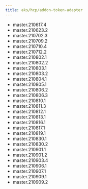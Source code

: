 ```yaml
---
title: aks/hcp/addon-token-adapter
---
```

- master.210617.4
- master.210623.2
- master.210702.3
- master.210709.2
- master.210710.4
- master.210712.2
- master.210802.1
- master.210802.2
- master.210803.1
- master.210803.2
- master.210804.1
- master.210805.1
- master.210806.2
- master.210806.3
- master.210810.1
- master.210811.3
- master.210812.1
- master.210813.1
- master.210816.1
- master.210817.1
- master.210819.1
- master.210830.1
- master.210830.2
- master.210901.1
- master.210901.2
- master.210903.4
- master.210906.1
- master.210907.1
- master.210909.1
- master.210909.2
